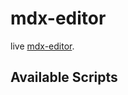 # mdx-editor

live [mdx-editor](https://github.com/facebook/create-react-app).

## Available Scripts
